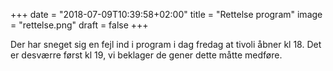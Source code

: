 +++
date = "2018-07-09T10:39:58+02:00"
title = "Rettelse program"
image = "rettelse.png"
draft = false
+++

Der har sneget sig en fejl ind i program i dag fredag at tivoli åbner kl 18.
Det er desværre først kl 19, vi beklager de gener dette måtte medføre.

